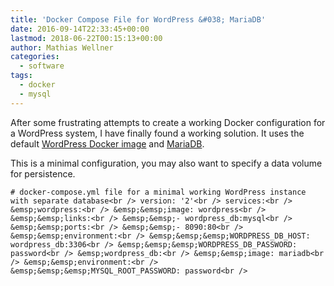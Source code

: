 ```yaml
---
title: 'Docker Compose File for WordPress &#038; MariaDB'
date: 2016-09-14T22:33:45+00:00
lastmod: 2018-06-22T00:15:13+00:00
author: Mathias Wellner
categories:
  - software
tags:
  - docker
  - mysql
---
```

After some frustrating attempts to create a working Docker configuration for a WordPress system, I have finally found a working solution. It uses the default <a href="https://hub.docker.com/_/wordpress/" title="WordPress image" target="_blank">WordPress Docker image</a> and <a href="https://hub.docker.com/_/mariadb/" title="MariaDB image" target="_blank">MariaDB</a>. 

<!--more-->

This is a minimal configuration, you may also want to specify a data volume for persistence. 

`# docker-compose.yml file for a minimal working WordPress instance with separate database<br />
version: '2'<br />
services:<br />
&emsp;wordpress:<br />
&emsp;&emsp;image: wordpress<br />
&emsp;&emsp;links:<br />
&emsp;&emsp;- wordpress_db:mysql<br />
&emsp;&emsp;ports:<br />
&emsp;&emsp;- 8090:80<br />
&emsp;&emsp;environment:<br />
&emsp;&emsp;&emsp;WORDPRESS_DB_HOST: wordpress_db:3306<br />
&emsp;&emsp;&emsp;WORDPRESS_DB_PASSWORD: password<br />
&emsp;wordpress_db:<br />
&emsp;&emsp;image: mariadb<br />
&emsp;&emsp;environment:<br />
&emsp;&emsp;&emsp;MYSQL_ROOT_PASSWORD: password<br />
`